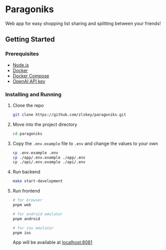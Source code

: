 # Paragoniks

Web app for easy shopping list sharing and splitting between your friends!

## Getting Started

### Prerequisites

- [Node.js](https://nodejs.org/en/)
- [Docker](https://www.docker.com/)
- [Docker Compose](https://docs.docker.com/compose/)
- [OpenAI API key](https://platform.openai.com)

### Installing and Running

1. Clone the repo

   ```sh
   git clone https://github.com/zlskey/paragoniks.git
   ```

1. Move into the project directory

   ```sh
   cd paragoniks
   ```

1. Copy the `.env.example` file to `.env` and change the values to your own

   ```sh
   cp .env.example .env
   cp ./app/.env.example ./app/.env
   cp ./api/.env.example ./api/.env
   ```

1. Run backend

   ```sh
   make start-development
   ```

1. Run frontend

   ```sh
   # for browser
   pnpm web
   
   # for android emulator
   pnpm android
   
   # for ios emulator
   pnpm ios
   ```

   App will be available at [localhost:8081](http://localhost:8081)
